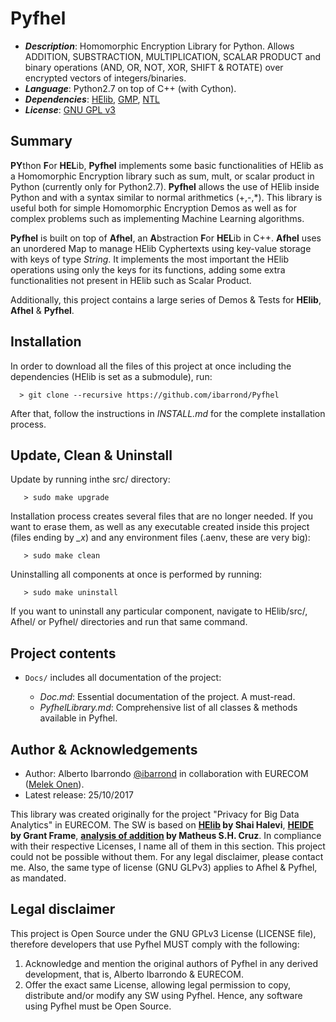 # Pyfhel

* **_Description_**: Homomorphic Encryption Library for Python. Allows ADDITION, SUBSTRACTION, MULTIPLICATION, SCALAR PRODUCT and binary operations (AND, OR, NOT, XOR, SHIFT & ROTATE) over encrypted vectors of integers/binaries. 
* **_Language_**: Python2.7 on top of C++ (with Cython).
* **_Dependencies_**: [HElib](https://github.com/shaih/HElib), [GMP](http://www.gmplib.org), [NTL](http://www.shoup.net/ntl/download.html)
* **_License_**: [GNU GPL v3](https://www.gnu.org/licenses/gpl-3.0.en.html)

## Summary
**PY**thon **F**or **HEL**ib, **Pyfhel** implements some basic functionalities of HElib as a Homomorphic Encryption library such as sum, mult, or scalar product in Python (currently only for Python2.7). **Pyfhel** allows the use of HElib inside Python and with a syntax similar to normal arithmetics (+,-,\*). This library is useful both for simple Homomorphic Encryption Demos as well as for complex problems such as implementing Machine Learning algorithms.

**Pyfhel** is built on top of **Afhel**, an **A**bstraction **F**or **HEL**ib in C++. **Afhel** uses an unordered Map to manage HElib Cyphertexts using key-value storage with keys of type _String_. It implements the most important the HElib operations using only the keys for its functions, adding some extra functionalities not present in HElib such as Scalar Product.

Additionally, this project contains a large series of Demos & Tests for **HElib**, **Afhel** & **Pyfhel**.

## Installation
In order to download all the files of this project at once including the dependencies (HElib is set as a submodule), run:

      > git clone --recursive https://github.com/ibarrond/Pyfhel
  
After that, follow the instructions in *INSTALL.md* for the complete installation process. 

## Update, Clean & Uninstall
   Update by running inthe src/ directory:
       
       > sudo make upgrade

   Installation process creates several files that are no longer needed. If you want to erase them, as well as any executable created inside this project (files ending by _\_x_) and any environment files (.aenv, these are very big):
       
       > sudo make clean

   Uninstalling all components at once is performed by running:
       
       > sudo make uninstall
       
   If you want to uninstall any particular component, navigate to HElib/src/, Afhel/ or Pyfhel/ directories and run that same command.
   
## Project contents

- `Docs/` includes all documentation of the project:

     - *Doc.md*: Essential documentation of the project. A must-read.
     - *PyfhelLibrary.md*: Comprehensive list of all classes & methods available in Pyfhel.
 

## Author & Acknowledgements

- Author: Alberto Ibarrondo [@ibarrond](https://github.com/ibarrond) in collaboration with EURECOM ([Melek Onen](http://www.eurecom.fr/~onen/)).
- Latest release: 25/10/2017

This library was created originally for the project "Privacy for Big Data Analytics" in EURECOM. The SW is based on **[HElib](https://github.com/shaih/HElib) by Shai Halevi**, **[HEIDE](https://github.com/heide-support/HEIDE) by Grant Frame**, **[analysis of addition](https://mshcruz.wordpress.com/2017/05/13/sum-of-encrypted-vectors/) by Matheus S.H. Cruz**. In compliance with their respective Licenses, I name all of them in this section. This project could not be possible without them. For any legal disclaimer, please contact me. Also, the same type of license (GNU GLPv3) applies to Afhel & Pyfhel, as mandated.

## Legal disclaimer

This project is Open Source under the GNU GPLv3 License (LICENSE file), therefore developers that use Pyfhel MUST comply with the following:

   1. Acknowledge and mention the original authors of Pyfhel in any derived development, that is, Alberto Ibarrondo & EURECOM.
   2. Offer the exact same License, allowing legal permission to copy, distribute and/or modify any SW using Pyfhel. Hence, any software using Pyfhel must be Open Source.
